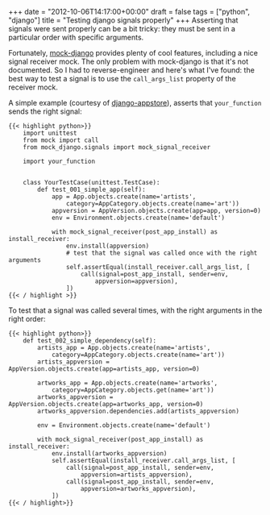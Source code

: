 +++
date = "2012-10-06T14:17:00+00:00"
draft = false
tags = ["python", "django"]
title = "Testing django signals properly"
+++
Asserting that signals were sent properly can be a bit tricky: they must be sent in a particular order with specific arguments.

Fortunately, [mock-django](https://github.com/dcramer/mock-django) provides plenty of cool features, including a nice signal receiver mock. The only problem with mock-django is that it's not documented. So I had to reverse-engineer and here's what I've found: the best way to test a signal is to use the ``call_args_list`` property of the receiver mock.

A simple example (courtesy of [django-appstore](https://github.com/yourlabs/django-appstore/)), asserts that ``your_function`` sends the right signal:

```
{{< highlight python>}}
    import unittest
    from mock import call
    from mock_django.signals import mock_signal_receiver

    import your_function

    
    class YourTestCase(unittest.TestCase):
        def test_001_simple_app(self):
            app = App.objects.create(name='artists',
                category=AppCategory.objects.create(name='art'))
            appversion = AppVersion.objects.create(app=app, version=0)
            env = Environment.objects.create(name='default')

            with mock_signal_receiver(post_app_install) as install_receiver:
                env.install(appversion)
                # test that the signal was called once with the right arguments
                self.assertEqual(install_receiver.call_args_list, [
                    call(signal=post_app_install, sender=env,
                        appversion=appversion),
                ])
{{< / highlight >}}
```

To test that a signal was called several times, with the right arguments in the right order:

```
{{< highlight python>}}
    def test_002_simple_dependency(self):
        artists_app = App.objects.create(name='artists',
            category=AppCategory.objects.create(name='art'))
        artists_appversion = AppVersion.objects.create(app=artists_app, version=0)

        artworks_app = App.objects.create(name='artworks',
            category=AppCategory.objects.get(name='art'))
        artworks_appversion = AppVersion.objects.create(app=artworks_app, version=0)
        artworks_appversion.dependencies.add(artists_appversion)

        env = Environment.objects.create(name='default')

        with mock_signal_receiver(post_app_install) as install_receiver:
            env.install(artworks_appversion)
            self.assertEqual(install_receiver.call_args_list, [
                call(signal=post_app_install, sender=env,
                    appversion=artists_appversion),
                call(signal=post_app_install, sender=env,
                    appversion=artworks_appversion),
            ])
{{< / highlight>}}
```
